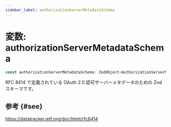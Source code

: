 ```yaml
---
sidebar_label: authorizationServerMetadataSchema
---
```


# 変数: authorizationServerMetadataSchema

```ts
const authorizationServerMetadataSchema: ZodObject<AuthorizationServerMetadata>;
```

RFC 8414 で定義されている OAuth 2.0 認可サーバーメタデータのための Zod スキーマです。

## 参考 {#see}

https://datatracker.ietf.org/doc/html/rfc8414